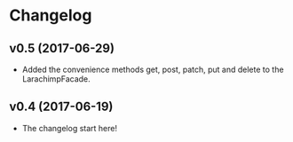 # Changelog

## v0.5 (2017-06-29)
* Added the convenience methods get, post, patch, put and delete to the LarachimpFacade.

## v0.4 (2017-06-19)
* The changelog start here!
